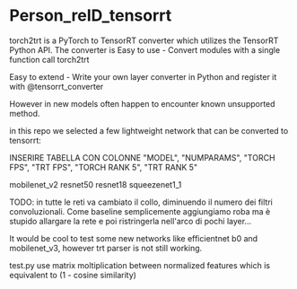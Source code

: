# Person_reID_tensorrt
torch2trt is a PyTorch to TensorRT converter which utilizes the TensorRT Python API. The converter is
Easy to use - Convert modules with a single function call torch2trt

Easy to extend - Write your own layer converter in Python and register it with @tensorrt_converter

However in new models often happen to encounter known unsupported method.

in this repo we selected a few lightweight network that can be converted to tensorrt:

INSERIRE TABELLA CON COLONNE "MODEL", "NUMPARAMS", "TORCH FPS", "TRT FPS", "TORCH RANK 5", "TRT RANK 5"

mobilenet_v2
resnet50
resnet18
squeezenet1_1 

TODO: in tutte le reti va cambiato il collo, diminuendo il numero dei filtri convoluzionali. Come baseline semplicemente aggiungiamo roba ma è stupido allargare la rete e poi ristringerla nell'arco di pochi layer...


It would be cool to test some new networks like efficientnet b0 and mobilenet_v3, however trt parser is not still working.

test.py use matrix moltiplication between normalized features which is equivalent to (1 - cosine similarity)

